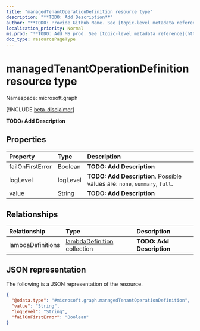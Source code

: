 ```yaml
---
title: "managedTenantOperationDefinition resource type"
description: "**TODO: Add Description**"
author: "**TODO: Provide Github Name. See [topic-level metadata reference](https://msgo.azurewebsites.net/add/document/guidelines/metadata.html#topic-level-metadata)**"
localization_priority: Normal
ms.prod: "**TODO: Add MS prod. See [topic-level metadata reference](https://msgo.azurewebsites.net/add/document/guidelines/metadata.html#topic-level-metadata)**"
doc_type: resourcePageType
---
```


# managedTenantOperationDefinition resource type

Namespace: microsoft.graph

[!INCLUDE [beta-disclaimer](../../includes/beta-disclaimer.md)]

**TODO: Add Description**

## Properties
|Property|Type|Description|
|:---|:---|:---|
|failOnFirstError|Boolean|**TODO: Add Description**|
|logLevel|logLevel|**TODO: Add Description**. Possible values are: `none`, `summary`, `full`.|
|value|String|**TODO: Add Description**|

## Relationships
|Relationship|Type|Description|
|:---|:---|:---|
|lambdaDefinitions|[lambdaDefinition](../resources/lambdadefinition.md) collection|**TODO: Add Description**|

## JSON representation
The following is a JSON representation of the resource.
<!-- {
  "blockType": "resource",
  "@odata.type": "microsoft.graph.managedTenantOperationDefinition"
}
-->
``` json
{
  "@odata.type": "#microsoft.graph.managedTenantOperationDefinition",
  "value": "String",
  "logLevel": "String",
  "failOnFirstError": "Boolean"
}
```

